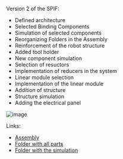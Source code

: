 Version 2 of the SPIF:

- Defined architecture
- Selected Binding Components
- Simulation of selected components
- Reorganizing Folders in the Assembly
- Reinforcement of the robot structure
- Added tool holder
- New component simulation
- Selection of resuctors
- Implementation of reducers in the system
- Linear module selection
- Implementation of the linear module
- Addition of structure
- Structure simulation
- Adding the electrical panel

![image](https://github.com/TatianaResend/SPIF-A_v2/assets/101273005/bca29a84-639b-4708-a2fa-dc1d9802d849)

Links:
- [Assembly](https://uapt33090-my.sharepoint.com/:u:/g/personal/tatianaresende_ua_pt/EYB6fhaDQr1PjClM0OEuDzoB3Mrge2ubZzzEQG7Tr5ImUQ?e=j9DF8c)
- [Folder with all parts](https://uapt33090-my.sharepoint.com/:f:/g/personal/tatianaresende_ua_pt/EkW3uTSmKChHud8DiJhO23MBPe5fX8kKzHM7XouAHOt3sg?e=nGSceP)
- [Folder with the simulation](https://uapt33090-my.sharepoint.com/:f:/g/personal/tatianaresende_ua_pt/EriKW3PNY01Gs3kQlUSw3cwBOAway57NYBCUWKuT_qRx2A?e=c2fZku)


